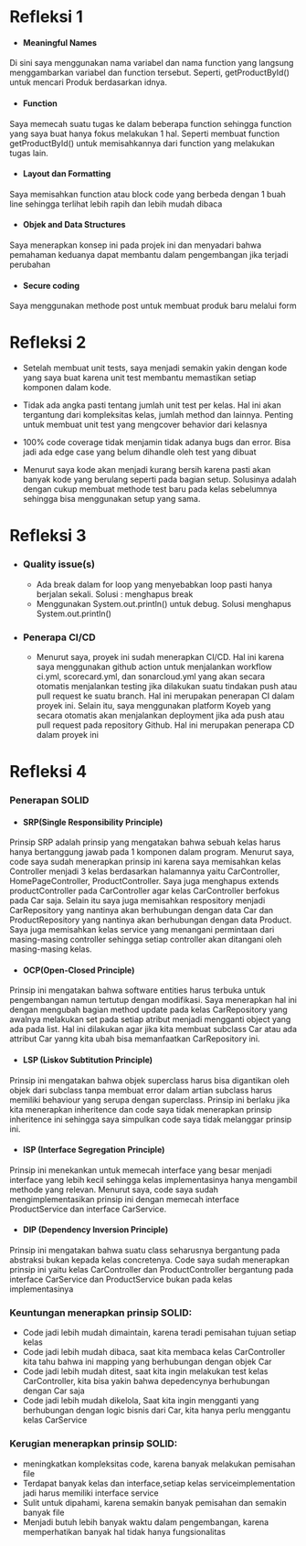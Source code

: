 # Refleksi 1
- #### Meaningful Names
Di sini saya menggunakan nama variabel dan nama function yang langsung menggambarkan variabel dan function tersebut. Seperti, getProductById() untuk mencari Produk berdasarkan idnya.

- #### Function
Saya memecah suatu tugas ke dalam beberapa function sehingga function yang saya buat hanya fokus melakukan 1 hal. Seperti membuat function getProductById() untuk memisahkannya dari function yang melakukan tugas lain.
- #### Layout dan Formatting
Saya memisahkan function atau block code yang berbeda dengan 1 buah line sehingga terlihat lebih rapih dan lebih mudah dibaca

- #### Objek and Data Structures
Saya menerapkan konsep ini pada projek ini dan menyadari bahwa pemahaman keduanya dapat membantu dalam pengembangan jika terjadi perubahan
- #### Secure coding
Saya menggunakan methode post untuk membuat produk baru melalui form


# Refleksi 2
- Setelah membuat unit tests, saya menjadi semakin yakin dengan kode yang saya buat karena unit test membantu memastikan setiap komponen dalam kode.
- Tidak ada angka pasti tentang jumlah unit test per kelas. Hal ini akan tergantung dari kompleksitas kelas, jumlah method dan lainnya. Penting untuk membuat unit test yang mengcover behavior dari kelasnya

- 100% code coverage tidak menjamin tidak adanya bugs dan error. Bisa jadi ada edge case yang belum dihandle oleh test yang dibuat

- Menurut saya kode akan menjadi kurang bersih karena pasti akan banyak kode yang berulang seperti pada bagian setup. Solusinya adalah dengan cukup membuat methode test baru pada kelas sebelumnya sehingga bisa menggunakan setup yang sama.

# Refleksi 3
- ### Quality issue(s)
  - Ada break dalam for loop yang menyebabkan loop pasti hanya berjalan sekali. Solusi : menghapus break
  - Menggunakan System.out.println() untuk debug. Solusi menghapus System.out.println()

- ### Penerapa CI/CD
    - Menurut saya, proyek ini sudah menerapkan CI/CD. Hal ini karena saya menggunakan github action untuk menjalankan workflow ci.yml, scorecard.yml, dan sonarcloud.yml yang akan secara otomatis menjalankan testing jika dilakukan suatu tindakan push atau pull request ke suatu branch. Hal ini merupakan penerapan CI dalam proyek ini. Selain itu, saya menggunakan platform Koyeb yang secara otomatis akan menjalankan deployment jika ada push atau pull request pada repository Github. Hal ini merupakan penerapa CD dalam proyek ini

# Refleksi 4
### Penerapan SOLID

- #### SRP(Single Responsibility Principle)
Prinsip SRP adalah prinsip yang mengatakan bahwa sebuah kelas harus hanya bertanggung jawab pada 1 komponen dalam program. Menurut saya, code saya sudah menerapkan prinsip ini karena saya memisahkan kelas Controller menjadi 3 kelas berdasarkan halamannya yaitu CarController, HomePageController, ProductController. Saya juga menghapus extends productController pada CarController agar kelas CarController berfokus pada Car saja. Selain itu saya juga memisahkan respository menjadi CarRepository yang nantinya akan berhubungan dengan data Car dan ProductRepository yang nantinya akan berhubungan dengan data Product. Saya juga memisahkan kelas service yang menangani permintaan dari masing-masing controller sehingga setiap controller akan ditangani oleh masing-masing kelas.
- #### OCP(Open-Closed Principle)
Prinsip ini mengatakan bahwa software entities harus terbuka untuk pengembangan namun tertutup dengan modifikasi. Saya menerapkan hal ini dengan mengubah bagian method update pada kelas CarRepository yang awalnya melakukan set pada setiap atribut menjadi mengganti object yang ada pada list. Hal ini dilakukan agar jika kita membuat subclass Car atau ada attribut Car yanng kita ubah bisa memanfaatkan CarRepository ini.
- #### LSP (Liskov Subtitution Principle)
Prinsip ini mengatakan bahwa objek superclass harus bisa digantikan oleh objek dari subclass tanpa membuat error dalam artian subclass harus memiliki behaviour yang serupa dengan superclass. Prinsip ini berlaku jika kita menerapkan inheritence dan code saya tidak menerapkan prinsip inheritence ini sehingga saya simpulkan code saya tidak melanggar prinsip ini.
- #### ISP (Interface Segregation Principle)
Prinsip ini menekankan untuk memecah interface yang besar menjadi interface yang lebih kecil sehingga kelas implementasinya hanya mengambil methode yang relevan. Menurut saya, code saya sudah mengimplementasikan prinsip ini dengan memecah interface ProductService dan interface CarService.
- #### DIP (Dependency Inversion Principle)
Prinsip ini mengatakan bahwa suatu class seharusnya bergantung pada abstraksi bukan kepada kelas concretenya. Code saya sudah menerapkan prinsip ini yaitu kelas CarController dan ProductController bergantung pada interface CarService dan ProductService bukan pada kelas implementasinya

### Keuntungan menerapkan prinsip SOLID:
- Code jadi lebih mudah dimaintain, karena teradi pemisahan tujuan setiap kelas 
- Code jadi lebih mudah dibaca,  saat kita membaca kelas CarController kita tahu bahwa ini mapping yang berhubungan dengan objek Car
- Code jadi lebih mudah ditest, saat kita ingin melakukan test kelas CarController, kita bisa yakin bahwa depedencynya berhubungan dengan Car saja
- Code jadi lebih mudah dikelola, Saat kita ingin mengganti yang berhubungan dengan logic bisnis dari Car, kita hanya perlu menggantu kelas CarService

### Kerugian menerapkan prinsip SOLID:
- meningkatkan kompleksitas code, karena banyak melakukan pemisahan file
- Terdapat banyak kelas dan interface,setiap kelas serviceimplementation jadi harus memiliki interface service
- Sulit untuk dipahami, karena semakin banyak pemisahan dan semakin banyak file
- Menjadi butuh lebih banyak waktu dalam pengembangan, karena memperhatikan banyak hal tidak hanya fungsionalitas